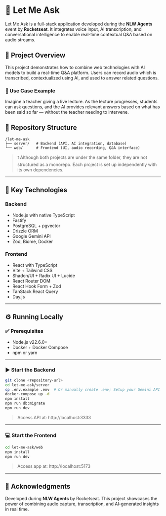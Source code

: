# 🧠 Let Me Ask

Let Me Ask is a full-stack application developed during the **NLW Agents** event by **Rocketseat**. It integrates voice input, AI transcription, and conversational intelligence to enable real-time contextual Q&A based on audio streams.

## 🎯 Project Overview

This project demonstrates how to combine web technologies with AI models to build a real-time Q&A platform. Users can record audio which is transcribed, contextualized using AI, and used to answer related questions.

### 🧪 Use Case Example

Imagine a teacher giving a live lecture. As the lecture progresses, students can ask questions, and the AI provides relevant answers based on what has been said so far — without the teacher needing to intervene.

## 📁 Repository Structure

```
/let-me-ask
├── server/   # Backend (API, AI integration, database)
└── web/      # Frontend (UI, audio recording, Q&A interface)
```

> ❗ Although both projects are under the same folder, they are not structured as a monorepo. Each project is set up independently with its own dependencies.

---

## 🧰 Key Technologies

### Backend
- Node.js with native TypeScript
- Fastify
- PostgreSQL + pgvector
- Drizzle ORM
- Google Gemini API
- Zod, Biome, Docker

### Frontend
- React with TypeScript
- Vite + Tailwind CSS
- Shadcn/UI + Radix UI + Lucide
- React Router DOM
- React Hook Form + Zod
- TanStack React Query
- Day.js

---

## ⚙️ Running Locally

### ✅ Prerequisites
- Node.js v22.6.0+
- Docker + Docker Compose
- npm or yarn

---

### ▶️ Start the Backend

```bash
git clone <repository-url>
cd let-me-ask/server
cp .env.example .env  # Or manually create .env; Setup your Gemini API Key in this file
docker-compose up -d
npm install
npm run db:migrate
npm run dev
```

> Access API at: http://localhost:3333

---

### 💻 Start the Frontend

```bash
cd let-me-ask/web
npm install
npm run dev
```

> Access app at: http://localhost:5173

---

## 🙌 Acknowledgments

Developed during **NLW Agents** by Rocketseat. This project showcases the power of combining audio capture, transcription, and AI-generated insights in real time.